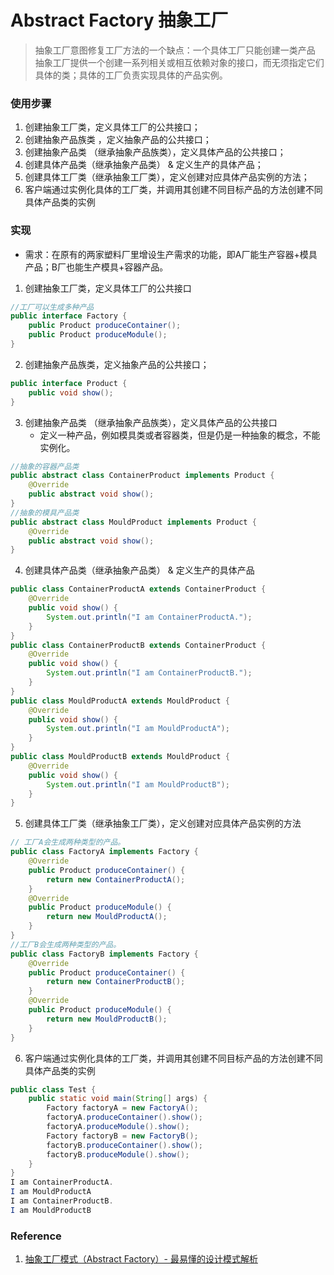 # Abstract Factory 抽象工厂
> 抽象工厂意图修复工厂方法的一个缺点：一个具体工厂只能创建一类产品
> 抽象工厂提供一个创建一系列相关或相互依赖对象的接口，而无须指定它们具体的类；具体的工厂负责实现具体的产品实例。

### 使用步骤
1. 创建抽象工厂类，定义具体工厂的公共接口；
2. 创建抽象产品族类 ，定义抽象产品的公共接口；
3. 创建抽象产品类 （继承抽象产品族类），定义具体产品的公共接口；
4. 创建具体产品类（继承抽象产品类） & 定义生产的具体产品；
5. 创建具体工厂类（继承抽象工厂类），定义创建对应具体产品实例的方法；
6. 客户端通过实例化具体的工厂类，并调用其创建不同目标产品的方法创建不同具体产品类的实例

### 实现
* 需求：在原有的两家塑料厂里增设生产需求的功能，即A厂能生产容器+模具产品；B厂也能生产模具+容器产品。
1. 创建抽象工厂类，定义具体工厂的公共接口
```Java
//工厂可以生成多种产品
public interface Factory {
	public Product produceContainer();
	public Product produceModule();
}
```

2. 创建抽象产品族类，定义抽象产品的公共接口；
```Java
public interface Product {
	public void show();
}
```

3. 创建抽象产品类 （继承抽象产品族类），定义具体产品的公共接口
	* 定义一种产品，例如模具类或者容器类，但是仍是一种抽象的概念，不能实例化。
```Java
//抽象的容器产品类
public abstract class ContainerProduct implements Product {
	@Override
	public abstract void show();
}
//抽象的模具产品类
public abstract class MouldProduct implements Product {
	@Override
	public abstract void show();
}
```

4. 创建具体产品类（继承抽象产品类） & 定义生产的具体产品
```Java
public class ContainerProductA extends ContainerProduct {
	@Override
	public void show() {
		System.out.println("I am ContainerProductA.");
	}
}
public class ContainerProductB extends ContainerProduct {
	@Override
	public void show() {
		System.out.println("I am ContainerProductB.");
	}
}
public class MouldProductA extends MouldProduct {
	@Override
	public void show() {
		System.out.println("I am MouldProductA");
	}
}
public class MouldProductB extends MouldProduct {
	@Override
	public void show() {
		System.out.println("I am MouldProductB");
	}
}
```

5. 创建具体工厂类（继承抽象工厂类），定义创建对应具体产品实例的方法
```Java
// 工厂A会生成两种类型的产品。
public class FactoryA implements Factory {
	@Override
	public Product produceContainer() {
		return new ContainerProductA();
	}
	@Override
	public Product produceModule() {
		return new MouldProductA();
	}
}
//工厂B会生成两种类型的产品。
public class FactoryB implements Factory {
	@Override
	public Product produceContainer() {
		return new ContainerProductB();
	}
	@Override
	public Product produceModule() {
		return new MouldProductB();
	}
}
```

6. 客户端通过实例化具体的工厂类，并调用其创建不同目标产品的方法创建不同具体产品类的实例
```Java
public class Test {
	public static void main(String[] args) {
		Factory factoryA = new FactoryA();
		factoryA.produceContainer().show();
		factoryA.produceModule().show();
		Factory factoryB = new FactoryB();
		factoryB.produceContainer().show();
		factoryB.produceModule().show();
	}
}
I am ContainerProductA.
I am MouldProductA
I am ContainerProductB.
I am MouldProductB
```

### Reference
1. [抽象工厂模式（Abstract Factory）- 最易懂的设计模式解析](https://blog.csdn.net/carson_ho/article/details/54910287)